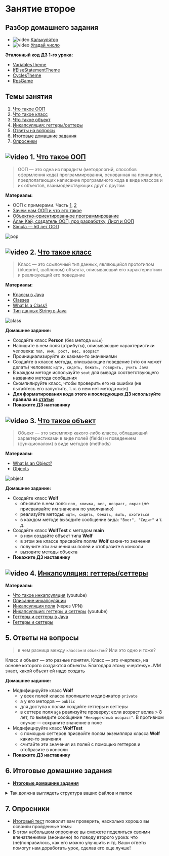 # Занятие второе

## Разбор домашнего задания
- ![video](https://user-images.githubusercontent.com/29703461/81983788-359a6c80-9634-11ea-9b47-09a56fd3d999.png) [Калькулятор](https://drive.google.com/file/d/1VXg-RlS-DprXOjbH8s5FieOUga_PCzBZ/view?usp=sharing)
- ![video](https://user-images.githubusercontent.com/29703461/81983788-359a6c80-9634-11ea-9b47-09a56fd3d999.png) [Угадай число](https://drive.google.com/file/d/1XFSXQuUchrwD7aNsUQKjxvRtKNy1_wkx/view?usp=sharing)

**Эталонный код ДЗ 1-го урока:**
- [VariablesTheme](https://drive.google.com/file/d/1AQYnQs0G2hFx3tM8BN8v75H46I4GPNUD/view?usp=drive_link)
- [IfElseStatementTheme](https://drive.google.com/file/d/18I_TlL8f7qW45M2t_90re8JtQBn3mHDQ/view?usp=sharing)
- [CyclesTheme](https://drive.google.com/file/d/1oUH7Y-GGxVrbG7trflIPiZESxJZDyehq/view?usp=drive_link)
- [RpsGame](https://drive.google.com/file/d/14LZkJu01U1UCZWx4h2J1jdV5C5BOK9u0/view?usp=sharing)

## Темы занятия
1. [Что такое ООП](#1)
1. [Что такое класс](#2)
1. [Что такое объект](#3)
1. [Инкапсуляция: геттеры/сеттеры](#4)
1. [Ответы на вопросы](#5)
1. [Итоговые домашние задания](#6)
1. [Опросники](#7)

## ![video](https://user-images.githubusercontent.com/29703461/81982928-d556fb00-9632-11ea-9794-ea198832d674.png) 1. <a name="1">[Что такое ООП](https://drive.google.com/file/d/1Jsfz5Ygb5Ct1in7MTcNV3wSsx_30D5h3/view?usp=sharing)</a>

>ООП — это одна из парадигм (методологий, способов оформления кода) программирования, основанная на принципах, предполагающих написание программного кода в виде классов и их объектов, взаимодействующих друг с другом

**Материалы:**
- ООП с примерами. Часть [1](https://habr.com/post/87119/), [2](https://habr.com/post/87205/)
- [Зачем нам ООП и что это такое](https://habr.com/post/148015/)
- [Объектно-ориентированное программирование](http://info.javarush.ru/translation/2016/01/28/Объектно-ориентированное-программирование-перевод-статьи-.html)
- [Алан Кэй, создатель ООП, про разработку, Лисп и ООП](https://habr.com/company/hexlet/blog/303754/)
- [Simula — 50 лет ООП](https://habr.com/post/345944/)

![oop](https://user-images.githubusercontent.com/29703461/39483340-b3a50496-4d7a-11e8-8e02-42a8d63de02d.jpg)

## ![video](https://user-images.githubusercontent.com/29703461/81982928-d556fb00-9632-11ea-9794-ea198832d674.png) 2. <a name="2">[Что такое класс](https://drive.google.com/file/d/1AjEL8wuTK6BbiMWB2hhi_Cx6_m7NMrD1/view?usp=sharing)</a>

>Класс — это ссылочный тип данных, являющийся прототипом (blueprint, шаблоном) объекта, описывающий его характеристики и реализующий его поведение

**Материалы:**
- [Классы в Java](https://javarush.ru/groups/posts/1949-znakomstvo-s-klassami-napisanie-sobstvennihkh-klassov-konstruktorih)
- [Classes](https://docs.oracle.com/javase/tutorial/java/javaOO/classes.html)
- [What Is a Class?](https://docs.oracle.com/javase/tutorial/java/concepts/class.html)
- [Тип данных String в Java](https://habr.com/post/260767)

![class](https://user-images.githubusercontent.com/29703461/113477118-843d3900-9488-11eb-8409-728af529574d.png)

**Домашнее задание:**
- Создайте класс **Person** (без метода `main`)
- Напишите в нем поля (атрибуты), описывающие характеристики человека: `пол, имя, рост, вес, возраст`
- Проинициализируйте их какими-то значениями
- Создайте в классе методы, описывающие поведение (что он может делать) человека: `идти, сидеть, бежать, говорить, учить Java`
- В каждом методе используйте `sout` для вывода соответствующего названию метода сообщения
- Скомпилируйте класс, чтобы проверить его на ошибки (не пытайтесь его запустить, т. к. в нем нет метода `main`)
- **Для форматирования кода этого и последующих ДЗ используйте правила из [статьи](https://topjava.ru/blog/pravila-formatirovaniya-koda-v-java2)**
- **Покажите ДЗ наставнику**

## ![video](https://user-images.githubusercontent.com/29703461/81982928-d556fb00-9632-11ea-9794-ea198832d674.png) 3. <a name="3">[Что такое объект](https://drive.google.com/file/d/1hJCGeVRy-4mTTkViK219JzfLKbwLze66/view?usp=sharing)</a>

>Объект — это экземпляр какого-либо класса, обладающий характеристиками в виде полей (fields) и поведением (функционалом) в виде методов (methods)

**Материалы:**
- [What Is an Object?](https://docs.oracle.com/javase/tutorial/java/concepts/object.html)
- [Objects](https://docs.oracle.com/javase/tutorial/java/javaOO/objects.html)

![object](https://user-images.githubusercontent.com/29703461/39529416-4e58a1e6-4e2f-11e8-9a37-029871ea096a.png)

**Домашнее задание:**
- Создайте класс **Wolf**
   - объявите в нем поля: `пол, кличка, вес, возраст, окрас` (не присваивайте им значения по умолчанию)
   - реализуйте методы: `идти, сидеть, бежать, выть, охотиться`
   - в каждом методе выводите сообщение вида: `"Воет", "Сидит"` и т. д.
- Создайте класс **WolfTest** с методом **main**
  - в нем создайте объект типа **Wolf**
  - в этом же классе присвойте полям **Wolf** какие-то значения
  - получите эти значения из полей и отобразите в консоли
  - вызовите методы объекта
- **Покажите ДЗ наставнику**

## ![video](https://user-images.githubusercontent.com/29703461/81982928-d556fb00-9632-11ea-9794-ea198832d674.png) 4. <a name="4">[Инкапсуляция: геттеры/сеттеры](https://drive.google.com/file/d/1GWI8rJS6Xwbhz512R4ohdN3b0UKYnnm1/view?usp=sharing)</a>

**Материалы:**
- [Что такое инкапсуляция](https://youtu.be/nyFQvgrkoXY) (youtube)
- [Описание инкапсуляции](https://github.com/ichimax/Java-Interview-Questions/blob/master/Questions/1.%20OOP.md#Что-такое-инкапсуляция)
- [Инкапсуляция поля](https://refactoring.guru/ru/encapsulate-field) (через VPN)
- [Инкапсуляция: геттеры и сеттеры](https://youtu.be/9Uo8SYk7lbk) (youtube)
- [Геттеры и сеттеры в Java](https://topjava.ru/blog/gettery-i-settery-v-java)
- [Геттеры и сеттеры](https://javarush.ru/groups/posts/1928-getterih-i-setterih)

## 5. <a name="5"> Ответы на вопросы</a>
> в чем разница между `классом` и `объектом`? Или это одно и тоже?

Класс и объект — это разные понятия. Класс — это «чертеж», на основе которого создаются объекты. Благодаря этому «чертежу» JVM знает, какой объект ей надо создать

**Домашнее задание:**
- Модифицируйте класс **Wolf**
   - у всех полей класса пропишите модификатор `private`
   - а у его методов — `public`
   - для доступа к полям создайте геттеры и сеттеры
   - в сеттере поля `age` реализуйте проверку: если возраст волка > 8 лет, то выведите сообщение `"Некорректный возраст"`. В противном случае — сохраните значение в поле
- Модифицируйте класс **WolfTest**  
  - с помощью сеттеров присвойте полям экземпляра класса **Wolf** какие-то значения
  - считайте эти значения из полей с помощью геттеров и отобразите в консоли
- **Покажите ДЗ наставнику**

## 6. <a name="6">Итоговые домашние задания</a>
- **[Итоговые домашние задания](https://docs.google.com/document/d/1VJxMqjhRilLIqguoGvb-4T9v1jGxWQwa_KgMWEG-fmE/edit?usp=sharing)**

<details>
<summary>Так должна выглядеть структура ваших файлов и папок</summary>
 
![tree](https://github.com/ichimax/startjava/assets/29703461/4d7bf236-eedd-465f-a687-5193f6fc76fe)
</details>
 
 ## 7. <a name="7">Опросники</a>
- [Итоговый тест](https://forms.gle/F8k6FHKu85dbkGth6) позволит вам проверить, насколько хорошо вы освоили пройденные темы
- В этом небольшом [опроснике](https://forms.gle/YDyNWaaf7SssGEtAA) вы сможете поделиться своими впечатлениями (анонимно) по поводу второго урока: что (не)понравилось, как его можно улучшить и тд. Ваши ответы помогут нам доработать урок, сделав его еще лучше!
